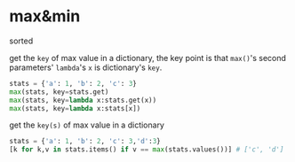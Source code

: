 # max&min

sorted

get the `key` of max value in a dictionary, the key point is that `max()`'s second parameters' `lambda`'s `x` is dictionary's `key`.

```python
stats = {'a': 1, 'b': 2, 'c': 3}
max(stats, key=stats.get)
max(stats, key=lambda x:stats.get(x))
max(stats, key=lambda x:stats[x])
```

get the `key(s)` of max value in a dictionary

```python
stats = {'a': 1, 'b': 2, 'c': 3,'d':3}
[k for k,v in stats.items() if v == max(stats.values())] # ['c', 'd']
```